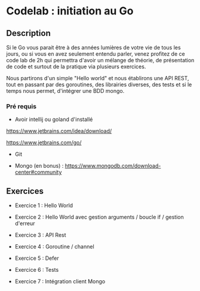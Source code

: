 # Codelab : initiation au Go

## Description

Si le Go vous parait être à des années lumières de votre vie de tous les jours, ou si vous en avez 
seulement entendu parler, venez profitez de ce code lab de 2h qui permettra d'avoir un mélange 
de théorie, de présentation de code et surtout de la pratique via plusieurs exercices.

Nous partirons d'un simple "Hello world" et nous établirons une API REST, tout en passant par 
des goroutines, des librairies diverses, des tests  et si le temps nous permet, d'intégrer une BDD mongo.

### Pré requis

- Avoir intellij ou goland d'installé

https://www.jetbrains.com/idea/download/

https://www.jetbrains.com/go/

- Git

- Mongo (en bonus) : https://www.mongodb.com/download-center#community

## Exercices

- Exercice 1 : Hello World

- Exercice 2 : Hello World avec gestion arguments / boucle if / gestion d'erreur

- Exercice 3 : API Rest

- Exercice 4 : Goroutine / channel

- Exercice 5 : Defer

- Exercice 6 : Tests

- Exercice 7 : Intégration client Mongo
